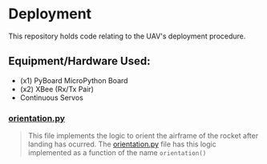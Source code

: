 # Deployment
This repository holds code relating to the UAV's deployment procedure.
## Equipment/Hardware Used:
* (x1) PyBoard MicroPython Board
* (x2) XBee (Rx/Tx Pair)
* Continuous Servos

### [orientation.py](https://github.com/unccrocketry/deployment/blob/master/orientation/orientation.py)
> This file implements the logic to orient the airframe of the rocket after landing has ocurred. The [orientation.py](https://github.com/unccrocketry/deployment/blob/master/orientation/orientation.py) file has this logic implemented as a function of the name `orientation()`
